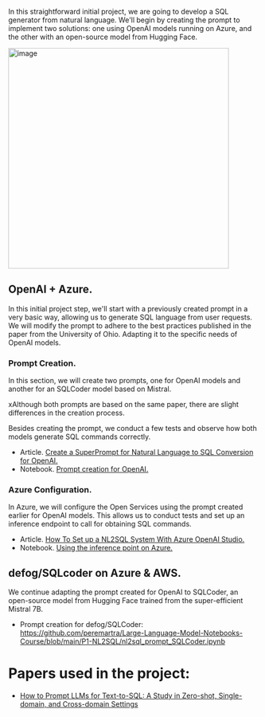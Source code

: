 In this straightforward initial project, we are going to develop a SQL generator from natural language. We'll begin by creating the prompt to implement two solutions: one using OpenAI models running on Azure, and the other with an open-source model from Hugging Face.

<img width="443" alt="image" src="https://github.com/peremartra/Large-Language-Model-Notebooks-Course/assets/7319142/cce799f1-b6b9-4020-bf60-4842436025d1">


## OpenAI + Azure.
In this initial project step, we'll start with a previously created prompt in a very basic way, allowing us to generate SQL language from user requests. We will modify the prompt to adhere to the best practices published in the paper from the University of Ohio. Adapting it to the specific needs of OpenAI models. 
### Prompt Creation. 
In this section, we will create two prompts, one for OpenAI models and another for an SQLCoder model based on Mistral.

xAlthough both prompts are based on the same paper, there are slight differences in the creation process. 

Besides creating the prompt, we conduct a few tests and observe how both models generate SQL commands correctly.
* Article. [Create a SuperPrompt for Natural Language to SQL Conversion for OpenAI.](https://pub.towardsai.net/create-a-superprompt-for-natural-language-to-sql-conversion-for-openai-9d19f0efe8f4?sk=88889b3417c97481e6a907e3aef74ca2)
* Notebook. [Prompt creation for OpenAI.](https://github.com/peremartra/Large-Language-Model-Notebooks-Course/blob/main/P1-NL2SQL/nl2sql_prompt_OpenAI.ipynb)

### Azure Configuration. 
In Azure, we will configure the Open Services using the prompt created earlier for OpenAI models. This allows us to conduct tests and set up an inference endpoint to call for obtaining SQL commands.
* Article. [How To Set up a NL2SQL System With Azure OpenAI Studio.](https://medium.com/towards-artificial-intelligence/how-to-set-up-an-nl2sql-system-with-azure-openai-studio-2fcfc7b57301)
* Notebook. [Using the inference point on Azure.](https://github.com/peremartra/Large-Language-Model-Notebooks-Course/blob/main/P1-NL2SQL/NL2SQL_OpenAI_Azure.ipynb) 


## defog/SQLcoder on Azure & AWS.  
We continue adapting the prompt created for OpenAI to SQLCoder, an open-source model from Hugging Face trained from the super-efficient Mistral 7B.
* Prompt creation for defog/SQLCoder: https://github.com/peremartra/Large-Language-Model-Notebooks-Course/blob/main/P1-NL2SQL/nl2sql_prompt_SQLCoder.ipynb

# Papers used in the project:
* [How to Prompt LLMs for Text-to-SQL: A Study in Zero-shot, Single-domain, and Cross-domain Settings](https://arxiv.org/abs/2305.11853)
